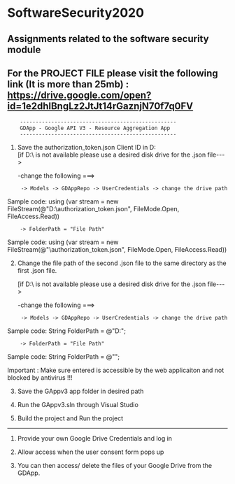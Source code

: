 # SoftwareSecurity2020
Assignments related to the software security module
-------------------------------------------------------------------------------
For the PROJECT FILE  please visit the following link (It is more than 25mb) :
https://drive.google.com/open?id=1e2dhlBngLz2JtJt14rGaznjN70f7q0FV
-------------------------------------------------------------------------------

		--------------------------------------------------
		GDApp - Google API V3 - Resource Aggregation App 
		--------------------------------------------------

1. Save the authorization_token.json Client ID in D:\
	[if D:\ is not available please use a desired disk drive for the .json file--->
	
	-change the following ===>

		-> Models -> GDAppRepo -> UserCredentials -> change the drive path

Sample code: using (var stream = new FileStream(@"D:\authorization_token.json", FileMode.Open, FileAccess.Read))

		-> FolderPath = "File Path"

Sample code: using (var stream = new FileStream(@"<Desired File Path>\authorization_token.json", FileMode.Open, FileAccess.Read))

2. Change the file path of the second .json file to the same directory as the first .json file.

	[if D:\ is not available please use a desired disk drive for the .json file--->
	
	-change the following ===>

		-> Models -> GDAppRepo -> UserCredentials -> change the drive path

Sample code: String FolderPath = @"D:\";

		-> FolderPath = "File Path"

Sample code: String FolderPath = @"<file path>";

Important : Make sure <file path> entered is accessible by the web applicaiton and not blocked by antivirus !!!

3. Save the GAppv3 app folder in desired path

4. Run the GAppv3.sln through Visual Studio 

5. Build the project and Run the project

----------------------------------------------------

1. Provide your own Google Drive Credentials and log in

2. Allow access when the user consent form pops up

3. You can then access/ delete the files of your Google Drive from the GDApp. 
